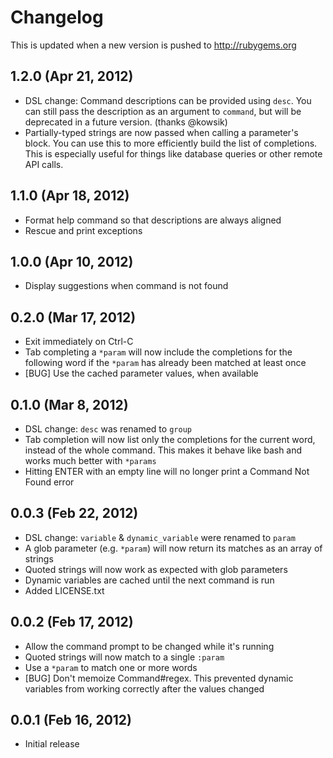 # Changelog

This is updated when a new version is pushed to http://rubygems.org

## 1.2.0 (Apr 21, 2012)

* DSL change: Command descriptions can be provided using `desc`.  You can still
  pass the description as an argument to `command`, but will be deprecated
  in a future version. (thanks @kowsik)
* Partially-typed strings are now passed when calling a parameter's block.  You
  can use this to more efficiently build the list of completions.  This is
  especially useful for things like database queries or other remote API calls.

## 1.1.0 (Apr 18, 2012)

* Format help command so that descriptions are always aligned
* Rescue and print exceptions

## 1.0.0 (Apr 10, 2012)

* Display suggestions when command is not found

## 0.2.0 (Mar 17, 2012)

* Exit immediately on Ctrl-C
* Tab completing a `*param` will now include the completions for the following word
  if the `*param` has already been matched at least once
* [BUG] Use the cached parameter values, when available

## 0.1.0 (Mar 8, 2012)

* DSL change: `desc` was renamed to `group`
* Tab completion will now list only the completions for the current word, instead of
  the whole command.  This makes it behave like bash and works much better with `*params`
* Hitting ENTER with an empty line will no longer print a Command Not Found error

## 0.0.3 (Feb 22, 2012)

* DSL change: `variable` & `dynamic_variable` were renamed to `param`
* A glob parameter (e.g. `*param`) will now return its matches as an array of strings
* Quoted strings will now work as expected with glob parameters
* Dynamic variables are cached until the next command is run
* Added LICENSE.txt

## 0.0.2 (Feb 17, 2012)

* Allow the command prompt to be changed while it's running
* Quoted strings will now match to a single `:param`
* Use a `*param` to match one or more words
* [BUG] Don't memoize Command#regex.  This prevented dynamic variables
  from working correctly after the values changed

## 0.0.1 (Feb 16, 2012)

* Initial release
